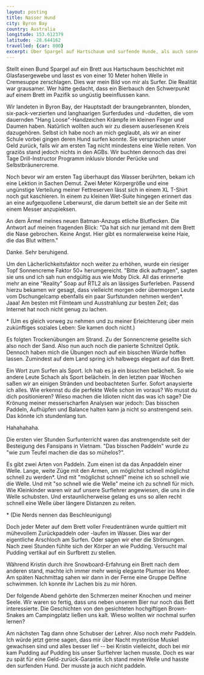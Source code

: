 ```yaml
---
layout: posting
title: Nasser Hund
city: Byron Bay
country: Australia
longitude: 153.612379
latitude: -28.644162
travelled: {car: 800}
excerpt: Über Spargel auf Hartschaum und surfende Hunde, als auch sonnencremebedeckte Leberwurst und das Arschloch Paddeln.
---
```


Stellt einen Bund Spargel auf ein Brett aus Hartschaum beschichtet mit Glasfasergewebe und lasst es von einer 10 Meter hohen Welle in Cremesuppe zerschlagen. Dies war mein Bild von mir als Surfer. Die Realität war grausamer. Wer hätte gedacht, dass ein Bierbauch den Schwerpunkt auf einem Brett im Pazifik so ungüstig beeinflussen kann.

Wir landeten in Byron Bay, der Hauptstadt der braungebrannten, blonden, six-pack-verzierten und langhaarigen Surferdudes und -dudetten, die vom dauernden "Hang Loose"-Handzeichen Krämpfe im kleinen Finger und Daumen haben. Natürlich wollten auch wir zu diesem auserlesenen Kreis dazugehören. Selbst ich habe noch an mich geglaubt, als wir an einer Schule vorbei gingen deren Hund surfen konnte. Sie versprachen unser Geld zurück, falls wir am ersten Tag nicht mindestens eine Welle reiten. Von graziös stand jedoch nichts in den AGBs. Wir buchten dennoch das drei Tage Drill-Instructor Programm inklusiv blonder Perücke und Selbstbräunercreme.

Noch bevor wir am ersten Tag überhaupt das Wasser berührten, bekam ich eine Lektion in Sachen Demut. Zwei Meter Körpergröße und eine ungünstige Verteilung meiner Fettreserven lässt sich in einem XL T-Shirt noch gut kaschieren. In einem zu kleinen Wet-Suite hingegen erinnert das an eine aufgequollene Leberwurst, die darum bettelt sie an der Seite mit einem Messer anzupieksen. 

An dem Ärmel meines neuen Batman-Anzugs etliche Blutflecken. Die Antwort auf meinen fragenden Blick: "Da hat sich nur jemand mit dem Brett die Nase gebrochen. Keine Angst. Hier gibt es normalerweise keine Haie, die das Blut wittern."

Danke. Sehr beruhigend.

Um den Lächerlichkeitsfaktor noch weiter zu erhöhen, wurde ein riesiger Topf Sonnencreme Faktor 50+ herumgereicht. "Bitte dick  auftragen", sagten sie uns und ich sah nun endgültig aus wie Moby Dick. All das erinnerte mehr an eine "Reality" Soap auf RTL2 als an lässiges Surferleben. Passend hierzu bekamen wir gesagt, dass vielleicht morgen oder übermorgen Leute vom Dschungelcamp ebenfalls ein paar Surfstunden nehmen werden\*. Jaaa! Am besten mit Filmteam und Ausstrahlung zur besten Zeit; das Internet hat noch nicht genug zu lachen. 

\* (Um es gleich vorweg zu nehmen und zu meiner Erleichterung über mein zukünftiges soziales Leben: Sie kamen doch nicht.)

Es folgten Trockenübungen am Strand. Zu der Sonnencreme gesellte sich also noch der Sand. Also nun auch noch die panierte Schnitzel Optik. Dennoch haben mich die Übungen noch auf ein bisschen Würde hoffen lassen. Zumindest auf dem Land spring ich halbwegs elegant auf das Brett.

Ein Wort zum Surfen als Sport. Ich hab es ja ein bisschen belächelt. So wie andere Leute Schach als Sport belächeln. In den letzten paar Wochen saßen wir an einigen Stränden und beobachteten Surfer. Sofort anaysierte ich alles. Wie erkennst du die perfekte Welle schon im voraus? Wo musst du dich positionieren? Wieso machen die Idioten nicht das was ich sage? Die Krönung meiner messerscharfen Analysen war jedoch: Das bisschen Paddeln, Aufhüpfen und Balance halten kann ja nicht so anstrengend sein. Das könnte ich stundenlang tun.

Hahahahaha.

Die ersten vier Stunden Surfunterricht waren das anstrengendste seit der Besteigung des Fansipans in Vietnam. "Das bisschen Paddeln" wurde zu "wie zum Teufel machen die das so mühelos?".

Es gibt zwei Arten von Paddeln. Zum einen ist da das Anpaddeln einer Welle. Lange, weite Züge mit den Armen, um möglichst schnell möglichst schnell zu werden\*. Und mit "möglichst schnell" meine ich so schnell wie die Welle. Und mit "so schnell wie die Welle" meine ich zu schnell für mich. Wie Kleinkinder waren wir auf unsere Surflehrer angewiesen, die uns in die Welle schubsten. Und erstaunlicherweise gelang es uns so allen recht schnell eine Welle über längere Distanzen zu reiten. 

\* (Die Nerds nennen das Beschleunigung)

Doch jeder Meter auf dem Brett voller Freudentränen wurde quittiert mit mühevollem Zurückpaddeln oder -laufen im Wasser. Dies war der eigentliche Arschloch am Surfen. Oder sagen wir eher die Strömungen. Nach zwei Stunden fühlte sich der Körper an wie Pudding. Versucht mal Pudding vertikal auf ein Surfbrett zu stellen.

Während Kristin durch ihre Snowboard-Erfahrung ein Brett nach dem anderen stand, machte ich immer mehr wenig elegante Plumser ins Meer. Am späten Nachmittag sahen wir dann in der Ferne eine Gruppe Delfine schwimmen. Ich konnte ihr Lachen bis zu mir hören.

Der folgende Abend gehörte den Schmerzen meiner Knochen und meiner Seele. Wir waren so fertig, dass uns neben unserem Bier nur noch das Bett interessierte. Die Geschichten von den gesichteten hochgiftigen Brown-Snakes am Campingplatz ließen uns kalt. Wieso wollten wir nochmal surfen lernen?

Am nächsten Tag dann ohne Schubser der Lehrer. Also noch mehr Paddeln. Ich würde jetzt gerne sagen, dass mir über Nacht mysteriöse Muskel gewachsen sind und alles besser lief -- bei Kristin vielleicht, doch bei mir kam Pudding auf Pudding bis unser Surflehrer lachen musste. Doch es war zu spät für eine Geld-zurück-Garantie. Ich stand meine Welle und hasste den surfenden Hund. Der musste ja auch nicht paddeln.
